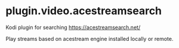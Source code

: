 plugin.video.acestreamsearch
====================

Kodi plugin for searching https://acestreamsearch.net/

Play streams based on acestream engine installed locally or remote.
